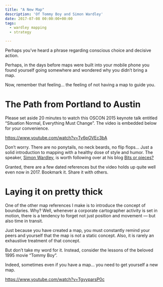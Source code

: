 ```yaml
---
title: "A New Map"
description: 'Of Tommy Boy and Simon Wardley'
date: 2017-07-08 00:00:00+00:00
tags:
  - wardley mapping
  - strategy

---
```


Perhaps you’ve heard a phrase regarding conscious choice and decisive action. 

Perhaps, in the days before maps were built into your mobile phone you found yourself going somewhere and wondered why you didn’t bring a map.

Now, remember that feeling… the feeling of not having a map to guide you. 

The Path from Portland to Austin
================================

Please set aside 20 minutes to watch this OSCON 2015 keynote talk entitled “Situation Normal, Everything Must Change”. The video is embedded below for your convenience.

https://www.youtube.com/watch?v=Ty6pOVEc3bA

Don’t worry. There are no ponytails, no neck beards, no flip flops… Just a solid introduction to mapping with a healthy dose of style and humor. The speaker, [Simon Wardley](https://www.linkedin.com/in/simonwardley), is worth following over at his blog [Bits or pieces?](http://blog.gardeviance.org/2017/06/to-infinity-and-beyond.html)

Granted, there are a few dated references but the video holds up quite well even now in 2017. Bookmark it. Share it with others.

Laying it on pretty thick
=========================

One of the other map references I make is to introduce the concept of boundaries. Why? Well, whenever a corporate cartographer activity is set in motion, there is a tendency to forget not just position and movement — but also time in transit.

Just because you have created a map, you must constantly remind your peers and yourself that the map is not a static concept. Also, it is rarely an exhaustive treatment of that concept.

But don’t take my word for it. Instead, consider the lessons of the beloved 1995 movie “Tommy Boy”.

Indeed, sometimes even if you have a map… you need to get yourself a new map.

https://www.youtube.com/watch?v=TgvyparsP0c